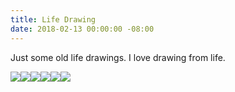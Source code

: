 ```yaml
---
title: Life Drawing
date: 2018-02-13 00:00:00 -08:00
---
```


Just some old life drawings. I love drawing from life.

![](/uploads/IMG_9702.JPG)![](/uploads/IMG_9692.JPG)![](/uploads/IMG_9693.JPG)![](/uploads/IMG_9694.JPG)![](/uploads/IMG_9700.JPG)![](/uploads/IMG_9701.JPG)